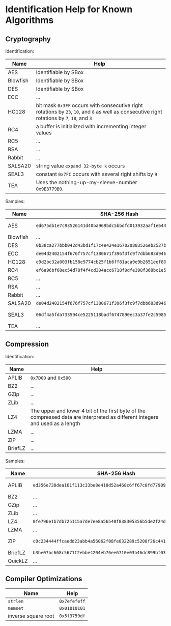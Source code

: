 # Identification Help for Known Algorithms

## Cryptography

Identification:

| Name     | Help                                                                                                                                         |
|----------|----------------------------------------------------------------------------------------------------------------------------------------------|
| AES      | Identifiable by SBox                                                                                                                         |
| Blowfish | Identifiable by SBox                                                                                                                         |
| DES      | Identifiable by SBox                                                                                                                         |
| ECC      | ...                                                                                                                                          |
| HC128    | bit mask `0x3FF` occurs with consecutive right rotations by `23`, `10`, and `8` as well as consecutive right rotations by `7`, `18`, and `3` |
| RC4      | a buffer is initialized with incrementing integer values                                                                                     |
| RC5      | ...                                                                                                                                          |
| RSA      | ...                                                                                                                                          |
| Rabbit   | ...                                                                                                                                          |
| SALSA20  | string value `expand 32-byte k` occurs                                                                                                       |
| SEAL3    | constant `0x7FC` occurs with several right shifts by `9`                                                                                     |
| TEA      | Uses the nothing-up-my-sleeve-number `0x9E3779B9`.                                                                                           |

Samples:

| Name     | SHA-256 Hash                                                       | Remark                     |
|----------|--------------------------------------------------------------------|----------------------------|
| AES      | `ed675db1e7c93526141d40ba969bdc5bbdfd013932aaf1e644c66db66ff008e0` | Might be a PyXie loader    |
| Blowfish | ...                                                                |                            |
| DES      | `0b38ca277bbb042d43bd1f17c4e424e167020883526eb2527ba929b2f0990a8f` | Zlob                       |
| ECC      | `de04d2402154f676f757cf1380671f396f3fc9f7dbb683d9461edd2718c4e09d` | NetWalker                  |
| HC128    | `e9d2bc32a003fb158e9774cb25f1b6ff81aca9e9b2651eef80753fd64a8233f0` | Maze Packer                |
| RC4      | `ef6a96bf68ec54d78f4f4cd304acc6718f9dfe398f368bc1e5b127bd746302f2` | REvil                      |
| RC5      | ...                                                                |                            |
| RSA      | ...                                                                |                            |
| Rabbit   | ...                                                                |                            |
| SALSA20  | `de04d2402154f676f757cf1380671f396f3fc9f7dbb683d9461edd2718c4e09d` | NetWalker                  |
| SEAL3    | `06df4a5fda733594ce5225118badf6747890ec3a37fe2c59854a54622a809814` | At `00409200`; FlawedAmmyy |
| TEA      | ...                                                                |                            |

## Compression

Identification:

| Name    | Help                                                                                                                          |
|---------|-------------------------------------------------------------------------------------------------------------------------------|
| APLIB   | `0x7D00` and `0x500`                                                                                                          |
| BZ2     | ...                                                                                                                           |
| GZip    | ...                                                                                                                           |
| ZLib    | ...                                                                                                                           |
| LZ4     | The upper and lower 4 bit of the first byte of the compressed data are interpreted as different integers and used as a length |
| LZMA    | ...                                                                                                                           |
| ZIP     | ...                                                                                                                           |
| BriefLZ | ...                                                                                                                           |

Samples:

| Name    | SHA-256 Hash                                                       | Remark           | Function    |
|---------|--------------------------------------------------------------------|------------------|-------------|
| APLIB   | `ed356e738dea161f113c33be8e418d52a468c6ff67c0fd779096331cd12152d5` | Dipper Shellcode | `000000940` |
| BZ2     | ...                                                                |                  |             |
| GZip    | ...                                                                |                  |             |
| ZLib    | ...                                                                |                  |             |
| LZ4     | `0fe796e1b7db725115a7de7ee8a56540f838305356b5de2f24de0883300e2c23` | DPRK Malz        | `180004eb0` |
| LZMA    | ...                                                                |                  |             |
| ZIP     | `c0c234444ffcaedd23abb4a56062f08fe032289c5208f26c441c4a674fa118b4` | WannaCry Stage 2 |             |
| BriefLZ | `b3be07bc668c5671f2ebbe4204eb76ee6710e03b46dc899bf03bfdf0b5d6dfbf` | ChillyVanilly    |             |
| QuickLZ | ...                                                                |                  |             |

## Compiler Optimizations

| Name                | Help         |
|---------------------|--------------|
| `strlen`            | `0x7efefeff` |
| `memset`            | `0x01010101` |
| inverse square root | `0x5f3759df` |
